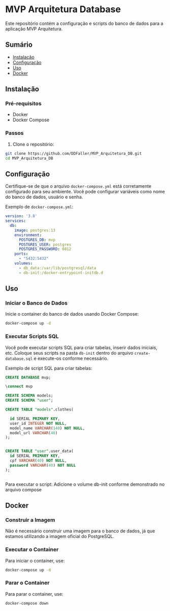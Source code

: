 
# MVP Arquitetura Database

Este repositório contém a configuração e scripts do banco de dados para a aplicação MVP Arquitetura.

## Sumário

- [Instalação](#instalação)
- [Configuração](#configuração)
- [Uso](#uso)
- [Docker](#docker)

## Instalação

### Pré-requisitos

- Docker
- Docker Compose

### Passos

1. Clone o repositório:

```bash
git clone https://github.com/DDFaller/MVP_Arquitetura_DB.git
cd MVP_Arquitetura_DB
```

## Configuração

Certifique-se de que o arquivo `docker-compose.yml` está corretamente configurado para seu ambiente. Você pode configurar variáveis como nome do banco de dados, usuário e senha.

Exemplo de `docker-compose.yml`:

```yaml
version: '3.8'
services:
  db:
    image: postgres:13
    environment:
      POSTGRES_DB: mvp
      POSTGRES_USER: postgres
      POSTGRES_PASSWORD: 0812
    ports:
      - "5432:5432"
    volumes:
      - db_data:/var/lib/postgresql/data
      - db-init:/docker-entrypoint-initdb.d
```

## Uso

### Iniciar o Banco de Dados

Inicie o container do banco de dados usando Docker Compose:

```bash
docker-compose up -d
```

### Executar Scripts SQL

Você pode executar scripts SQL para criar tabelas, inserir dados iniciais, etc. Coloque seus scripts na pasta `db-init` dentro do arquivo `create-database.sql` e execute-os conforme necessário. 

Exemplo de script SQL para criar tabelas:

```sql
CREATE DATABASE mvp;

\connect mvp

CREATE SCHEMA models;
CREATE SCHEMA "user";

CREATE TABLE "models".clothes(

  id SERIAL PRIMARY KEY,
  user_id INTEGER NOT NULL,
  model_name VARCHAR(140) NOT NULL,
  model_url VARCHAR(40)
);


CREATE TABLE "user".user_data(
  id SERIAL PRIMARY KEY,
  cpf VARCHAR(40) NOT NULL,
  password VARCHAR(40) NOT NULL
);



```

Para executar o script:
Adicione o volume db-init conforme demonstrado no arquivo compose

## Docker

### Construir a Imagem

Não é necessário construir uma imagem para o banco de dados, já que estamos utilizando a imagem oficial do PostgreSQL. 

### Executar o Container

Para iniciar o container, use:

```bash
docker-compose up -d
```

### Parar o Container

Para parar o container, use:

```bash
docker-compose down
```